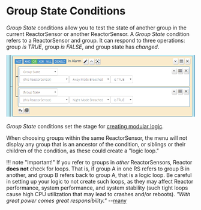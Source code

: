 # Group State Conditions

_Group State_ conditions allow you to test the state of another group in the
current ReactorSensor or another ReactorSensor. A _Group State_ condition refers to a 
ReactorSensor and group. It can respond to three operations: group _is TRUE_,
group _is FALSE_, and group state has _changed_.

![Two Group State conditions](images/group-state-condition.png)

_Group State_ conditions set the stage for [creating modular logic](Modular-Logic.md).

When choosing groups within the same ReactorSensor, the menu will not display
any group that is an ancestor of the condition, or siblings or their children
of the condition, as these could create a "logic loop."

!!! note "Important!"
    If you refer to groups in _other_ ReactorSensors, Reactor **does not** check for loops. That is, if group A in one RS refers to group B in another, and group B refers back to group A, that is a logic loop. Be careful in setting up your logic to not create such loops, as they may affect Reactor performance, system performance, and system stability (such tight loops cause high CPU utilization that may lead to crashes and/or reboots). _"With great power comes great responsibility."_ --[many](https://quoteinvestigator.com/2015/07/23/great-power/)